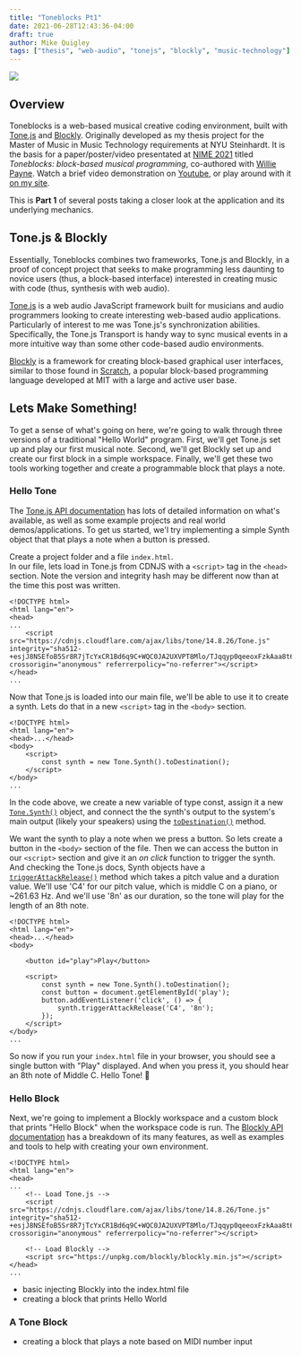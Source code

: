 ```yaml
---
title: "Toneblocks Pt1"
date: 2021-06-28T12:43:36-04:00
draft: true
author: Mike Quigley
tags: ["thesis", "web-audio", "tonejs", "blockly", "music-technology"]
---
```

![](../../images/toneblocks.gif)

## Overview
Toneblocks is a web-based musical creative coding environment, built with [Tone.js](https://tonejs.github.io/) and [Blockly](https://developers.google.com/blockly). Originally developed as my thesis project for the Master of Music in Music Technology requirements at NYU Steinhardt. It is the basis for a paper/poster/video presentated at [NIME 2021](http://nime2021.org/program/#/paper/122) titled *Toneblocks: block-based musical programming*, co-authored with [Willie Payne](https://williepayne.com/). Watch a brief video demonstration on [Youtube](https://www.youtube.com/watch?v=rq1xpfseygU), or play around with it [on my site](https://quig.info/toneblocks).

This is **Part 1** of several posts taking a closer look at the application and its underlying mechanics.

## Tone.js & Blockly
Essentially, Toneblocks combines two frameworks, Tone.js and Blockly, in a proof of concept project that seeks to make programming less daunting to novice users (thus, a block-based interface) interested in creating music with code (thus, synthesis with web audio). 

[Tone.js](https://tonejs.github.io/) is a web audio JavaScript framework built for musicians and audio programmers looking to create interesting web-based audio applications.  Particularly of interest to me was Tone.js's synchronization abilities. Specifically, the Tone.js Transport is handy way to sync musical events in a more intuitive way than some other code-based audio environments. 

[Blockly](https://developers.google.com/blockly) is a framework for creating block-based graphical user interfaces, similar to those found in [Scratch](https://scratch.mit.edu/), a popular block-based programming language developed at MIT with a large and active user base. 

## Lets Make Something!

To get a sense of what's going on here, we're going to walk through three versions of a traditional "Hello World" program. First, we'll get Tone.js set up and play our first musical note. Second, we'll get Blockly set up and create our first block in a simple workspace. Finally, we'll get these two tools working together and create a programmable block that plays a note. 

### Hello Tone
The [Tone.js API documentation](https://tonejs.github.io/docs/14.7.77/index.html) has lots of detailed information on what's available, as well as some example projects and real world demos/applications. To get us started, we'l try implementing a simple Synth object that that plays a note when a button is pressed.

Create a project folder and a file `index.html`.  
In our file, lets load in Tone.js from CDNJS with a `<script>` tag in the `<head>` section. Note the version and integrity hash may be different now than at the time this post was written.
```
<!DOCTYPE html>
<html lang="en">
<head>
...
    <script src="https://cdnjs.cloudflare.com/ajax/libs/tone/14.8.26/Tone.js" integrity="sha512-+esjJ8NSEfoB5Sr8R7jTcYxCR1Bd6q9C+WQC0JA2UXVPT8Mlo/TJqqyp0qeeoxFzkAaa8t6tZCHLGmw3oNI2Qg==" crossorigin="anonymous" referrerpolicy="no-referrer"></script>
</head>
...
```
Now that Tone.js is loaded into our main file, we'll be able to use it to create a synth. Lets do that in a new `<script>` tag in the `<body>` section.
```
<!DOCTYPE html>
<html lang="en">
<head>...</head>
<body>
    <script>
        const synth = new Tone.Synth().toDestination();
    </script>
</body>
...
```
In the code above, we create a new variable of type const, assign it a new [`Tone.Synth()`](https://tonejs.github.io/docs/14.7.77/Synth) object, and connect the the synth's output to the system's main output (likely your speakers) using the [`toDestination()`](https://tonejs.github.io/docs/14.7.77/Synth#toDestination) method.

We want the synth to play a note when we press a button. So lets create a button in the `<body>` section of the file. Then we can access the button in our `<script>` section and give it an *on click* function to trigger the synth.
And checking the Tone.js docs, Synth objects have a [`triggerAttackRelease()`](https://tonejs.github.io/docs/14.7.77/Synth#triggerAttackRelease) method which takes a pitch value and a duration value. We'll use 'C4' for our pitch value, which is middle C on a piano, or ~261.63 Hz. And we'll use '8n' as our duration, so the tone will play for the length of an 8th note. 
```
<!DOCTYPE html>
<html lang="en">
<head>...</head>
<body>

    <button id="play">Play</button>

    <script>
        const synth = new Tone.Synth().toDestination();
        const button = document.getElementById('play');
        button.addEventListener('click', () => {
            synth.triggerAttackRelease('C4', '8n');
        });
    </script>
</body>
...
```
So now if you run your `index.html` file in your browser, you should see a single button with "Play" displayed. And when you press it, you should hear an 8th note of Middle C. Hello Tone! 🎵

### Hello Block
Next, we're going to implement a Blockly workspace and a custom block that prints "Hello Block" when the workspace code is run. The [Blockly API documentation](https://developers.google.com/blockly/) has a breakdown of its many features, as well as examples and tools to help with creating your own environment. 

```
<!DOCTYPE html>
<html lang="en">
<head>
...
    <!-- Load Tone.js -->
    <script src="https://cdnjs.cloudflare.com/ajax/libs/tone/14.8.26/Tone.js" integrity="sha512-+esjJ8NSEfoB5Sr8R7jTcYxCR1Bd6q9C+WQC0JA2UXVPT8Mlo/TJqqyp0qeeoxFzkAaa8t6tZCHLGmw3oNI2Qg==" crossorigin="anonymous" referrerpolicy="no-referrer"></script>
    
    <!-- Load Blockly -->
    <script src="https://unpkg.com/blockly/blockly.min.js"></script>
</head>
...
```

- basic injecting Blockly into the index.html file
- creating a block that prints Hello World

### A Tone Block
- creating a block that plays a note based on MIDI number input
